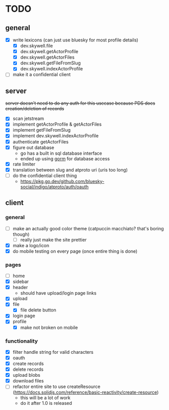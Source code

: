 # TODO

## general
- [x] write lexicons (can just use bluesky for most profile details)
  - [x] dev.skywell.file
  - [x] dev.skywell.getActorProfile
  - [x] dev.skywell.getActorFiles
  - [x] dev.skywell.getFileFromSlug
  - [x] dev.skywell.indexActorProfile
- [ ] make it a confidential client

## server
~~server doesn't need to do any auth for this usecase because PDS does creation/deletion of records~~
- [x] scan jetstream
- [x] implement getActorProfile & getActorFiles
- [x] implement getFileFromSlug
- [x] implement dev.skywell.indexActorProfile
- [x] authenticate getActorFiles
- [x] figure out database
  - go has a built in sql database interface
  - ended up using [gorm](https://gorm.io/) for database access
- [x] rate limiter
- [x] translation between slug and atproto uri (uris too long)
- [ ] do the confidential client thing
  - https://pkg.go.dev/github.com/bluesky-social/indigo/atproto/auth/oauth

## client

### general
- [ ] make an actually good color theme (catpuccin macchiato? that's boring though)
  - [ ] really just make the site prettier
- [x] make a logo/icon
- [x] do mobile testing on every page (once entire thing is done)

### pages
- [ ] home
- [x] sidebar
- [x] header
  - should have upload/login page links
- [x] upload
- [x] file
  - [x] file delete button
- [x] login page
- [x] profile
  - [x] make not broken on mobile

### functionality
- [x] filter handle string for valid characters
- [x] oauth
- [x] create records
- [x] delete records
- [x] upload blobs
- [x] download files
- [ ] refactor entire site to use createResource (https://docs.solidjs.com/reference/basic-reactivity/create-resource)
  - this will be a lot of work
  - do it after 1.0 is released
